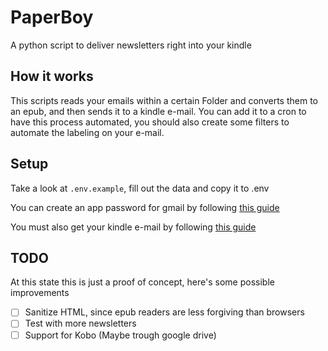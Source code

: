 # PaperBoy
A python script to deliver newsletters right into your kindle
## How it works
This scripts reads your emails within a certain Folder and converts them to an epub, and then sends it to a kindle e-mail. You can add it to a cron to have this process automated, you should also create some filters to automate the labeling on your e-mail.
## Setup
Take a look at `.env.example`, fill out the data and copy it to .env

You can create an app password for gmail by following [this guide](https://support.google.com/accounts/answer/185833?hl=en)

You must also get your kindle e-mail by following [this guide](https://www.amazon.com/sendtokindle/email)
## TODO
At this state this is just a proof of concept, here's some possible improvements
- [ ] Sanitize HTML, since epub readers are less forgiving than browsers
- [ ] Test with more newsletters
- [ ] Support for Kobo (Maybe trough google drive)
